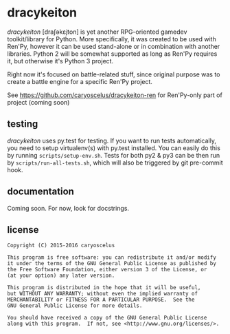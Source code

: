 # dracykeiton

*dracykeiton* [draʃəkɛjton] is yet another RPG-oriented gamedev
toolkit/library for Python. More specifically, it was created to be used
with Ren'Py, however it can be used stand-alone or in combination with
another libraries. Python 2 will be somewhat supported as long as Ren'Py
requires it, but otherwise it's Python 3 project.

Right now it's focused on battle-related stuff, since original purpose was
to create a battle engine for a specific Ren'Py project.

See https://github.com/caryoscelus/dracykeiton-ren for Ren'Py-only part of
project (coming soon)

## testing

*dracykeiton* uses py.test for testing. If you want to run tests automatically,
you need to setup virtualenv(s) with py.test installed. You can easily do this
by running `scripts/setup-env.sh`. Tests for both py2 & py3 can be then run by
`scripts/run-all-tests.sh`, which will also be triggered by git pre-commit hook.

## documentation

Coming soon. For now, look for docstrings.

## license

    Copyright (C) 2015-2016 caryoscelus
    
    This program is free software: you can redistribute it and/or modify
    it under the terms of the GNU General Public License as published by
    the Free Software Foundation, either version 3 of the License, or
    (at your option) any later version.
    
    This program is distributed in the hope that it will be useful,
    but WITHOUT ANY WARRANTY; without even the implied warranty of
    MERCHANTABILITY or FITNESS FOR A PARTICULAR PURPOSE.  See the
    GNU General Public License for more details.
    
    You should have received a copy of the GNU General Public License
    along with this program.  If not, see <http://www.gnu.org/licenses/>.
